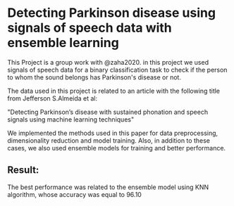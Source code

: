 # Detecting Parkinson disease using signals of speech data with ensemble learning

This Project is a group work with @zaha2020. in this project we used signals of speech data for a binary classification task to check if the person to whom the sound belongs has Parkinson's disease or not.  

The data used in this project is related to an article with the following title from Jefferson S.Almeida et al:

"Detecting Parkinson’s disease with sustained phonation and speech signals using 
machine learning techniques"

We implemented the methods used in this paper for data preprocessing, dimensionality reduction and model training. Also, in addition to these cases, we also used ensemble models for training and better performance.

## Result:
The best performance was related to the ensemble model using KNN algorithm, whose accuracy was equal to 96.10
